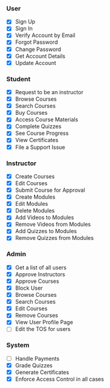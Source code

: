 ### User
- [x] Sign Up
- [x] Sign In
- [x] Verify Account by Email
- [x] Forgot Password
- [x] Change Password
- [x] Get Account Details
- [x] Update Account
### Student
- [x] Request to be an instructor
- [x] Browse Courses
- [x] Search Courses
- [x] Buy Courses
- [x] Access Course Materials
- [x] Complete Quizzes
- [x] See Course Progress
- [x] View Certificates
- [x] File a Support Issue
### Instructor
- [x] Create Courses 
- [x] Edit Courses
- [x] Submit Course for Approval
- [x] Create Modules
- [x] Edit Modules
- [x] Delete Modules
- [x] Add Videos to Modules
- [x] Remove Videos from Modules
- [x] Add Quizzes to Modules
- [x] Remove Quizzes from Modules
### Admin
- [x] Get a list of all users
- [x] Approve Instructors
- [x] Approve Courses
- [x] Block User
- [x] Browse Courses
- [x] Search Courses
- [x] Edit Courses
- [x] Remove Courses
- [x] View User Profile Page
- [ ] Edit the TOS for users
### System
- [ ] Handle Payments
- [x] Grade Quizzes
- [x] Generate Certificates
- [x] Enforce Access Control in all cases